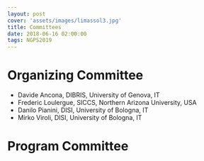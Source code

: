 ```yaml
---
layout: post
cover: 'assets/images/limassol3.jpg'
title: Committees
date: 2018-06-16 02:00:00
tags: NGPS2019
---
```


# Organizing Committee

* Davide Ancona, DIBRIS, University of Genova, IT
* Frederic Loulergue, SICCS, Northern Arizona University, USA
* Danilo Pianini, DISI, University of Bologna, IT
* Mirko Viroli, DISI, University of Bologna, IT

# Program Committee
